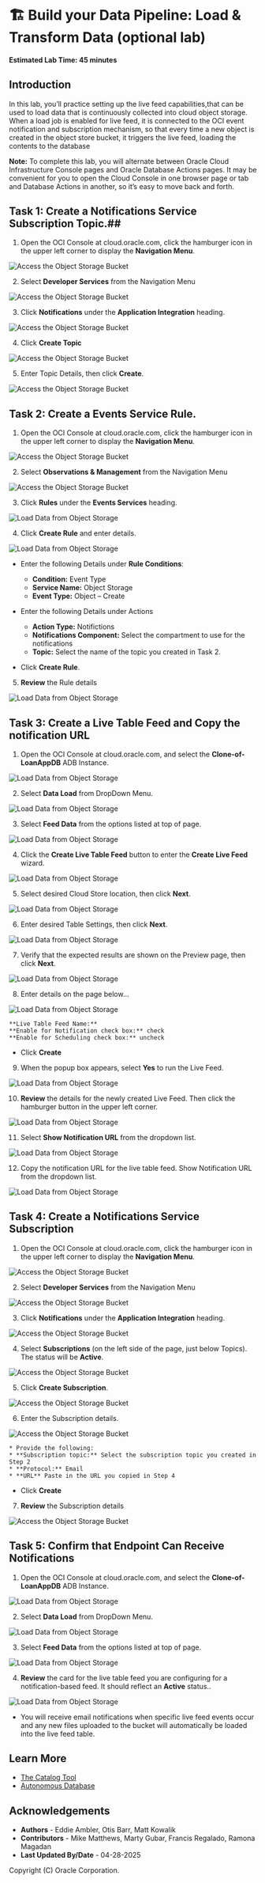 # 🏗️ Build your Data Pipeline: Load & Transform Data (optional lab)

#### Estimated Lab Time: 45 minutes

## Introduction

In this lab, you’ll practice setting up the live feed capabilities,that can be used to load data that is continuously collected into cloud object storage.  When a load job is enabled for live feed, it is connected to the OCI event notification and subscription mechanism, so that every time a new object is created in the object store bucket, it triggers the live feed, loading the contents to the database

**Note:** To complete this lab, you will alternate between Oracle Cloud Infrastructure Console pages and Oracle Database Actions pages.  It may be convenient for you to open the Cloud Console in one browser page or tab and Database Actions in another, so it’s easy to move back and forth.

## Task 1: Create a Notifications Service Subscription Topic.##

  1.	Open the OCI Console at cloud.oracle.com, click the hamburger icon in the upper left corner to display the **Navigation Menu**.

  ![Access the Object Storage Bucket](./images/task-1-scrn-1.png "Cccess the Object Storage Bucket")

  2. Select **Developer Services** from the Navigation Menu

  ![Access the Object Storage Bucket](./images/task-1-scrn-2.png "Cccess the Object Storage Bucket")

  3. Click **Notifications** under the **Application Integration** heading.

  ![Access the Object Storage Bucket](./images/task-1-scrn-3.png "Cccess the Object Storage Bucket")

  4. Click **Create Topic**

  ![Access the Object Storage Bucket](./images/task-1-scrn-4.png "Cccess the Object Storage Bucket")

  5. Enter Topic Details, then click **Create**.

  ![Access the Object Storage Bucket](./images/task-1-scrn-5.png "Cccess the Object Storage Bucket")

## Task 2: Create a Events Service Rule.

1. Open the OCI Console at cloud.oracle.com, click the hamburger icon in the upper left corner to display the **Navigation Menu**.

![Access the Object Storage Bucket](./images/task-1-scrn-1.png "Cccess the Object Storage Bucket")

2. Select **Observations & Management** from the Navigation Menu

![Access the Object Storage Bucket](./images/task-1-scrn-2.png "Cccess the Object Storage Bucket")

3. Click **Rules** under the **Events Services** heading.

  ![Load Data from Object Storage](./images/task-2-scrn-3.png "Load Data from Object Storage")

4. Click **Create Rule** and enter details.

  ![Load Data from Object Storage](./images/task-2-scrn-4.png "Load Data from Object Storage")

* Enter the following Details under **Rule Conditions**:
    * **Condition:** Event Type
    * **Service Name:** Object Storage
    * **Event Type:** Object – Create
* Enter the following Details under Actions
    * **Action Type:** Notifictions
    * **Notifications Component:** Select the compartment to use for the notifications
    * **Topic:** Select the name of the topic you created in Task 2.

* Click **Create Rule**.

5. **Review** the Rule details  

  ![Load Data from Object Storage](./images/task-2-scrn-5.png "Load Data from Object Storage")

## Task 3: Create a Live Table Feed and Copy the notification URL

  1. Open the OCI Console at cloud.oracle.com, and select the **Clone-of-LoanAppDB** ADB Instance.

  ![Load Data from Object Storage](./images/task-3-scrn-1.png "Load Data from Object Storage")

  2. Select **Data Load** from DropDown Menu.

  ![Load Data from Object Storage](./images/task-3-scrn-2.png "Load Data from Object Storage")

  3. Select **Feed Data** from the options listed at top of page.

  ![Load Data from Object Storage](./images/task-3-scrn-3.png "Load Data from Object Storage")

  4. Click the **Create Live Table Feed** button to enter the **Create Live Feed** wizard.

  ![Load Data from Object Storage](./images/task-3-scrn-4.png "Load Data from Object Storage")

  5. Select desired Cloud Store location, then click **Next**.

  ![Load Data from Object Storage](./images/task-3-scrn-5.png "Load Data from Object Storage")

  6. Enter desired Table Settings, then click **Next**.

  ![Load Data from Object Storage](./images/task-3-scrn-6.png "Load Data from Object Storage")

  7. Verify that the expected results are shown on the Preview page, then click **Next**.

  ![Load Data from Object Storage](./images/task-3-scrn-7.png "Load Data from Object Storage")

  8. Enter details on the page below...

  ![Load Data from Object Storage](./images/task-3-scrn-8.png "Load Data from Object Storage")

    **Live Table Feed Name:**
    **Enable for Notification check box:** check
    **Enable for Scheduling check box:** uncheck

  * Click **Create**

  9. When the popup box appears, select **Yes** to run the Live Feed.

  ![Load Data from Object Storage](./images/task-3-scrn-9.png "Load Data from Object Storage")

  10. **Review** the details for the newly created Live Feed.  Then click the hamburger button in the upper left corner.

  ![Load Data from Object Storage](./images/task-3-scrn-10.png "Load Data from Object Storage")

  11. Select **Show Notification URL** from the dropdown list.

  ![Load Data from Object Storage](./images/task-3-scrn-11.png "Load Data from Object Storage")

  12. Copy the notification URL for the live table feed.  Show Notification URL from the dropdown list.

  ![Load Data from Object Storage](./images/task-3-scrn-12.png "Load Data from Object Storage")

## Task 4: Create a Notifications Service Subscription

 1.	Open the OCI Console at cloud.oracle.com, click the hamburger icon in the upper left corner to display the **Navigation Menu**.

  ![Access the Object Storage Bucket](./images/task-1-scrn-1.png "Cccess the Object Storage Bucket")

  2. Select **Developer Services** from the Navigation Menu

  ![Access the Object Storage Bucket](./images/task-1-scrn-2.png "Cccess the Object Storage Bucket")

  3. Click **Notifications** under the **Application Integration** heading.

  ![Access the Object Storage Bucket](./images/task-1-scrn-3.png "Cccess the Object Storage Bucket")

  4. Select **Subscriptions** (on the left side of the page, just below Topics).  The status will be **Active**.

  ![Access the Object Storage Bucket](./images/task-4-scrn-4.png "Cccess the Object Storage Bucket")

  5. Click **Create Subscription**.

  ![Access the Object Storage Bucket](./images/task-4-scrn-5.png "Cccess the Object Storage Bucket")

  6. Enter the Subscription details.

  ![Access the Object Storage Bucket](./images/task-4-scrn-6.png "Cccess the Object Storage Bucket")

    * Provide the following:
    * **Subscription topic:** Select the subscription topic you created in Step 2
    * **Protocol:** Email
    * **URL** Paste in the URL you copied in Step 4

  * Click **Create**

  7. **Review** the Subscription details

  ![Access the Object Storage Bucket](./images/task-4-scrn-7.png "Cccess the Object Storage Bucket")

## Task 5: Confirm that Endpoint Can Receive Notifications

  1. Open the OCI Console at cloud.oracle.com, and select the **Clone-of-LoanAppDB** ADB Instance.

  ![Load Data from Object Storage](./images/task-3-scrn-1.png "Load Data from Object Storage")

  2. Select **Data Load** from DropDown Menu.

  ![Load Data from Object Storage](./images/task-3-scrn-2.png "Load Data from Object Storage")

  3. Select **Feed Data** from the options listed at top of page.

  ![Load Data from Object Storage](./images/task-5-scrn-3.png "Load Data from Object Storage")

  4.	**Review** the card for the live table feed you are configuring for a notification-based feed.  It should reflect an **Active** status..

  ![Load Data from Object Storage](./images/task-5-scrn-4.png "Load Data from Object Storage")

  * You will receive email notifications when specific live feed events occur and any new files uploaded to the bucket will automatically be loaded into the live feed table.

## Learn More

* [The Catalog Tool](https://docs.oracle.com/en/cloud/paas/autonomous-database/serverless/adbsb/catalog-entities.html)
* [Autonomous Database](https://docs.oracle.com/en/cloud/paas/autonomous-database/index.html)

## Acknowledgements

* **Authors** - Eddie Ambler, Otis Barr, Matt Kowalik
* **Contributors** - Mike Matthews, Marty Gubar, Francis Regalado, Ramona Magadan
* **Last Updated By/Date** - 04-28-2025

Copyright (C) Oracle Corporation.
